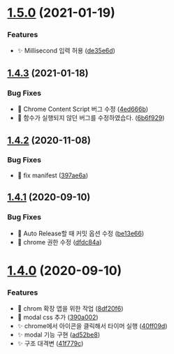 # [1.5.0](https://github.com/divlook/ticketing-timer/compare/v1.4.3...v1.5.0) (2021-01-19)


### Features

* :sparkles: Millisecond 입력 허용 ([de35e6d](https://github.com/divlook/ticketing-timer/commit/de35e6d09e2ca7b04b12ddc9fe00683f8878f40d))



## [1.4.3](https://github.com/divlook/ticketing-timer/compare/v1.4.2...v1.4.3) (2021-01-18)


### Bug Fixes

* :bug: Chrome Content Script 버그 수정 ([4ed666b](https://github.com/divlook/ticketing-timer/commit/4ed666b86a370949dd59b5d3c331903869a7257b))
* 🐛 함수가 실행되지 않던 버그를 수정하였습다. ([6b6f929](https://github.com/divlook/ticketing-timer/commit/6b6f929791687e3a2dbd551f54c2aaa5e8180235))



## [1.4.2](https://github.com/divlook/ticketing-timer/compare/v1.4.1...v1.4.2) (2020-11-08)


### Bug Fixes

* :bug: fix manifest ([397ae6a](https://github.com/divlook/ticketing-timer/commit/397ae6a1a4365809017e32205321ee1a34c85629))



## [1.4.1](https://github.com/divlook/ticketing-timer/compare/v1.4.0...v1.4.1) (2020-09-10)


### Bug Fixes

* :bug: Auto Release할 때 커밋 옵션 수정 ([be13e66](https://github.com/divlook/ticketing-timer/commit/be13e666a72d886db6a530fd7330483adedad682))
* :wrench: chrome 권한 수정 ([dfdc84a](https://github.com/divlook/ticketing-timer/commit/dfdc84af4e3394de71ccb48514ce8384b4c4fd82))



# [1.4.0](https://github.com/divlook/ticketing-timer/compare/v1.3.0...v1.4.0) (2020-09-10)


### Features

* :art: chrom 확장 앱을 위한 작업 ([8df20f6](https://github.com/divlook/ticketing-timer/commit/8df20f610dcba538e2c1ca21e55751e7101e4de5))
* :lipstick: modal css 추가 ([390a002](https://github.com/divlook/ticketing-timer/commit/390a0021de7e88fdd3630f59e656e2a87b8da46e))
* :sparkles: chrome에서 아이콘을 클릭해서 타이머 실행 ([40ff09d](https://github.com/divlook/ticketing-timer/commit/40ff09d87c4bba2f33d1e71b6d16014b83887cd9))
* :sparkles: modal 기능 구현 ([ad52be8](https://github.com/divlook/ticketing-timer/commit/ad52be849960e0025cf9613e13c2d8825cdce461))
* :sparkles: 구조 대격변 ([41f779c](https://github.com/divlook/ticketing-timer/commit/41f779c3d7ef714584bdb40816756d9ca4caa9b5))



